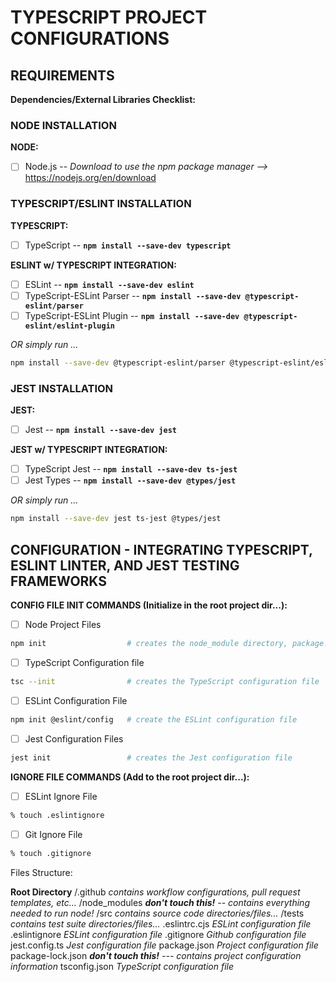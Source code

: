 # TYPESCRIPT PROJECT CONFIGURATIONS

## REQUIREMENTS

**Dependencies/External Libraries Checklist:**

### NODE INSTALLATION

**NODE:**

- [ ] Node.js -- *Download to use the npm package manager -->* <https://nodejs.org/en/download>

### TYPESCRIPT/ESLINT INSTALLATION

**TYPESCRIPT:**

- [ ] TypeScript                -- **`npm install --save-dev typescript`**

**ESLINT w/ TYPESCRIPT INTEGRATION:**

- [ ] ESLint                    -- **`npm install --save-dev eslint`**
- [ ] TypeScript-ESLint Parser  -- **`npm install --save-dev @typescript-eslint/parser`**
- [ ] TypeScript-ESLint Plugin  -- **`npm install --save-dev @typescript-eslint/eslint-plugin`**

*OR simply run ...*

```bash
npm install --save-dev @typescript-eslint/parser @typescript-eslint/eslint-plugin eslint typescript
```

### JEST INSTALLATION

**JEST:**

- [ ] Jest            -- **`npm install --save-dev jest`**

**JEST w/ TYPESCRIPT INTEGRATION:**

- [ ] TypeScript Jest -- **`npm install --save-dev ts-jest`**
- [ ] Jest Types      -- **`npm install --save-dev @types/jest`**

*OR simply run ...*

```bash
npm install --save-dev jest ts-jest @types/jest
```

## CONFIGURATION - INTEGRATING TYPESCRIPT, ESLINT LINTER, AND JEST TESTING FRAMEWORKS

**CONFIG FILE INIT COMMANDS (Initialize in the root project dir...):**

- [ ] Node Project Files

```bash
npm init                  # creates the node_module directory, package.json, and package-lock.json
```

- [ ] TypeScript Configuration file

```bash
tsc --init                # creates the TypeScript configuration file
```

- [ ] ESLint Configuration File

```bash
npm init @eslint/config   # create the ESLint configuration file
```

- [ ] Jest Configuration Files

```bash
jest init                 # creates the Jest configuration file
```

**IGNORE FILE COMMANDS (Add to the root project dir...):**

- [ ] ESLint Ignore File  

```bash
% touch .eslintignore
```

- [ ] Git Ignore File

```bash
% touch .gitignore
```

Files Structure:

**Root Directory**
/.github            *contains workflow configurations, pull request templates, etc...*
/node_modules       ***don't touch this!** -- contains everything needed to run node!*
/src                *contains source code directories/files...*
/tests              *contains test suite directories/files...*
.eslintrc.cjs       *ESLint configuration file*
.eslintignore       *ESLint configuration file*
.gitignore          *Github configuration file*
jest.config.ts      *Jest configuration file*
package.json        *Project configuration file*
package-lock.json   ***don't touch this!** --- contains project configuration information*
tsconfig.json       *TypeScript configuration file*
